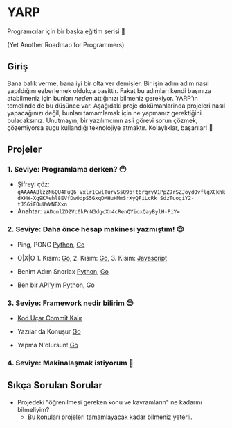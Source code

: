 # YARP

Programcılar için bir başka eğitim serisi 🥱

(Yet Another Roadmap for Programmers)

## Giriş

Bana balık verme, bana iyi bir olta ver demişler. Bir işin adım adım nasıl yapıldığını ezberlemek oldukça basittir. Fakat bu adımları kendi başınıza atabilmeniz için bunları *neden* attığınızı bilmeniz gerekiyor. YARP'ın temelinde de bu düşünce var. Aşağıdaki proje dokümanlarinda projeleri nasıl yapacağınızı değil, bunları tamamlamak için ne yapmanız gerektiğini bulacaksınız. Unutmayın, bir yazılımcının asli görevi sorun çözmek, çözemiyorsa suçu kullandığı teknolojiye atmaktır. Kolaylıklar, başarılar! 🚀

## Projeler

### 1. Seviye: Programlama derken? 😶

- Şifreyi çöz: `gAAAAABlzzN6QU4FuQ6_Vxlr1CwlTurvSsQ9bjt6rqryV1PpZ9rSZJoydOvflgXCkhkdXHW-Xg9KAehl8EVfDwOdpS5GxqDMHuHMmSrXyQFiLcRk_SdzTuogiY2-tJS6iFOuUWWNBXxn`
- Anahtar: `aADonlZD2Vc0kPnN3dgcXn4cRenQYioxQayBylH-PiY=`

### 2. Seviye: Daha önce hesap makinesi yazmıştım! 😌

- Ping, PONG [Python](https://github.com/log101/YARP/blob/main/projects/python/ping-pong-python.md),  [Go](https://github.com/log101/YARP/blob/main/projects/go/ping-pong-go.md)
- O|X|O 1. Kısım: [Go](https://github.com/log101/YARP/blob/main/projects/go/xox-go.md), 2. Kısım: [Go](https://github.com/log101/YARP/blob/main/projects/go/xox-go-part2.md), 3. Kısım: [Javascript](https://github.com/log101/YARP/blob/main/projects/go/xox-go-part3.md)

- Benim Adım Snorlax [Python](https://github.com/log101/YARP/blob/main/projects/python/benim-adim-snorlax-python.md), [Go](https://github.com/log101/YARP/blob/main/projects/go/benim-adim-snorlax-go.md)

- Ben bir API'yim [Python](https://github.com/log101/YARP/blob/main/projects/python/ben-bir-apiyim-python.md), [Go](https://github.com/log101/YARP/blob/main/projects/go/ben-bir-apiyim-go.md)
### 3. Seviye: Framework nedir bilirim 😎

- [Kod Uçar Commit Kalır](https://github.com/log101/YARP/blob/main/projects/git/kod-ucar-commit-kalir.md)

- Yazılar da Konuşur [Go](https://github.com/log101/YARP/blob/main/projects/go/yazilar-da-konusur-go.md)

- Yapma N'olursun! [Go](https://github.com/log101/YARP/blob/main/projects/go/yapma-nolursun-go.md) 

### 4. Seviye: Makinalaşmak istiyorum 🤖

## Sıkça Sorulan Sorular

- Projedeki "öğrenilmesi gereken konu ve kavramların" ne kadarını bilmeliyim?
  - Bu konuları projeleri tamamlayacak kadar bilmeniz yeterli.
